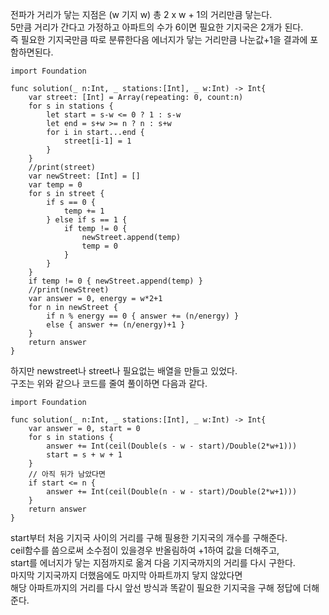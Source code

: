 전파가 거리가 닿는 지점은 (w 기지 w) 총 2 x w + 1의 거리만큼 닿는다.   
5만큼 거리가 간다고 가정하고 아파트의 수가 6이면 필요한 기지국은 2개가 된다.   
즉 필요한 기지국만큼 따로 분류한다음 에너지가 닿는 거리만큼 나눈값+1을 결과에 포함하면된다.   

```
import Foundation

func solution(_ n:Int, _ stations:[Int], _ w:Int) -> Int{
    var street: [Int] = Array(repeating: 0, count:n)
    for s in stations {
        let start = s-w <= 0 ? 1 : s-w
        let end = s+w >= n ? n : s+w
        for i in start...end {
            street[i-1] = 1
        }
    }
    //print(street)
    var newStreet: [Int] = []
    var temp = 0
    for s in street {
        if s == 0 {
            temp += 1
        } else if s == 1 {
            if temp != 0 {
                newStreet.append(temp)
                temp = 0
            }
        }
    }
    if temp != 0 { newStreet.append(temp) }
    //print(newStreet)
    var answer = 0, energy = w*2+1
    for n in newStreet {
        if n % energy == 0 { answer += (n/energy) } 
        else { answer += (n/energy)+1 }
    }
    return answer
}
```
하지만 newstreet나 street나 필요없는 배열을 만들고 있었다.   
구조는 위와 같으나 코드를 줄여 풀이하면 다음과 같다.   
```
import Foundation

func solution(_ n:Int, _ stations:[Int], _ w:Int) -> Int{
    var answer = 0, start = 0
    for s in stations {
        answer += Int(ceil(Double(s - w - start)/Double(2*w+1)))
        start = s + w + 1
    }
    // 아직 뒤가 남았다면
    if start <= n {
        answer += Int(ceil(Double(n - w - start)/Double(2*w+1)))
    }
    return answer
}
```
start부터 처음 기지국 사이의 거리를 구해 필용한 기지국의 개수를 구해준다.   
ceil함수를 씀으로써 소수점이 있을경우 반올림하여 +1하여 값을 더해주고,   
start를 에너지가 닿는 지점까지로 옮겨 다음 기지국까지의 거리를 다시 구한다.   
마지막 기지국까지 더했음에도 마지막 아파트까지 닿지 않았다면   
해당 아파트까지의 거리를 다시 앞선 방식과 똑같이 필요한 기지국을 구해 정답에 더해준다.   

